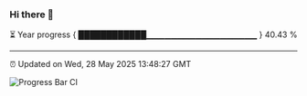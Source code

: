 ### Hi there 👋

⏳ Year progress { ████████████▁▁▁▁▁▁▁▁▁▁▁▁▁▁▁▁▁▁ } 40.43 %

---

⏰ Updated on Wed, 28 May 2025 13:48:27 GMT

![Progress Bar CI](https://github.com/IshwaranRudhara/GIT-ACTION/workflows/Progress%20Bar%20CI/badge.svg)
